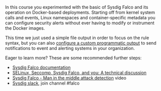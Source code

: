 In this course you experimented with the basic of Sysdig Falco and its operation on Docker-based deployments. Starting off from kernel system calls and events, Linux namespaces and container-specific metadata you can configure security alerts without ever having to modify or instrument the Docker images.

This time we just used a simple file output in order to focus on the rule syntax, but you can also [configure a custom programmatic output](https://github.com/draios/falco/wiki/Falco-Alerts#program-output) to send notifications to event and alerting systems in your organization.

Eager to learn more? These are some recommended further steps:

- [Sysdig Falco documentation](https://github.com/draios/falco/wiki)
- [SELinux, Seccomp, Sysdig Falco, and you: A technical discussion](https://sysdig.com/blog/selinux-seccomp-falco-technical-discussion/)
- [Sysdig Falco - Man in the middle attack detection](https://www.youtube.com/watch?v=Hf8PxSJOMfw) video
- [Sysdig slack](https://slack.sysdig.com/), join channel #falco
